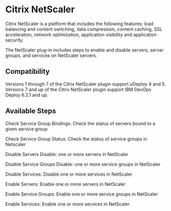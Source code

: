 
# Citrix NetScaler

Citrix NetScaler is a platform that includes the following features: load balancing and content switching, data compression, content caching, SSL acceleration, network optimization, application visibility and application security.

The NetScaler plug-in includes steps to enable and disable servers, server groups, and services on NetScaler servers.

## Compatibility

Versions 1 through 7 of the Citrix NetScaler plugin support uDeploy 4 and 5. Versions 7 and up of the Citrix NetScaler plugin support IBM DevOps Deploy 6.2.1 and up.


## Available Steps

Check Service Group Bindings: Check the status of servers bound to a given service group

Check Service Group Status: Check the status of service groups in Netscaler

Disable Servers Disable: one or more servers in NetScaler

Disable Service Groups Disable: one or more service groups in NetScaler

Disable Services: Disable one or more services in NetScaler

Enable Servers: Enable one or more servers in NetScaler

Enable Service Groups: Enable one or more service groups in NetScaler

Enable Services: Enable one or more services in NetScaler


